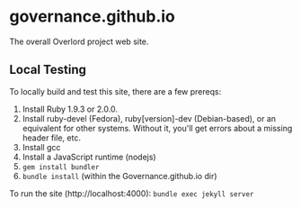governance.github.io
====================

The overall Overlord project web site.

Local Testing
-------------

To locally build and test this site, there are a few prereqs:

1. Install Ruby 1.9.3 or 2.0.0.
2. Install ruby-devel (Fedora), ruby[version]-dev (Debian-based), or an equivalent for other systems.  Without it, you'll get errors about a missing header file, etc.
3. Install gcc
4. Install a JavaScript runtime (nodejs)
5. `gem install bundler`
6. `bundle install` (within the Governance.github.io dir)

To run the site (http://localhost:4000): `bundle exec jekyll server`
